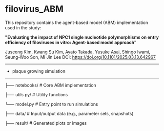 # filovirus_ABM

This repository contains the agent-based model (ABM) implementation used in the study:

**"Evaluating the impact of NPC1 single nucleotide polymorphisms on entry efficiency of filoviruses in vitro: Agent-based model approach"**

Juseong Kim, Kwang Su Kim, Ayato Takada, Yusuke Asai, Shingo Iwami, Seung-Woo Son, Mi Jin Lee
DOI: https://doi.org/10.1101/2025.03.13.642967



_____

- plaque growing simulation

_____


├── notebooks/              # Core ABM implementation
  
  ├── utils.py/              # Utility functions
  
  └── model.py             # Entry point to run simulations

├── data/               # Input/output data (e.g., parameter sets, snapshots)

├── result/            # Generated plots or images


